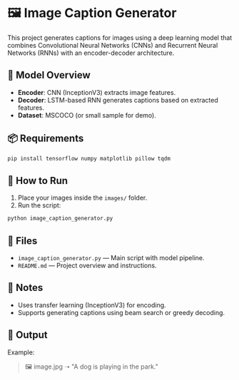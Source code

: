 # 🖼️ Image Caption Generator

This project generates captions for images using a deep learning model that combines Convolutional Neural Networks (CNNs) and Recurrent Neural Networks (RNNs) with an encoder-decoder architecture.

## 🧠 Model Overview

- **Encoder**: CNN (InceptionV3) extracts image features.
- **Decoder**: LSTM-based RNN generates captions based on extracted features.
- **Dataset**: MSCOCO (or small sample for demo).

## 📦 Requirements

```bash
pip install tensorflow numpy matplotlib pillow tqdm
```

## 🚀 How to Run

1. Place your images inside the `images/` folder.
2. Run the script:
```bash
python image_caption_generator.py
```

## 📁 Files

- `image_caption_generator.py` — Main script with model pipeline.
- `README.md` — Project overview and instructions.

## 📌 Notes

- Uses transfer learning (InceptionV3) for encoding.
- Supports generating captions using beam search or greedy decoding.

## 🧾 Output

Example:
> 🖼️ image.jpg ➝ "A dog is playing in the park."